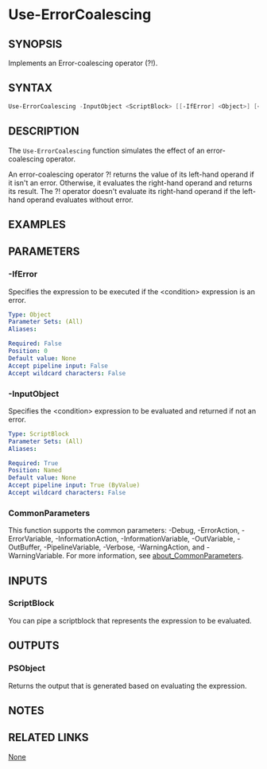 ﻿---
external help file: PoshToolbox-help.xml
Module Name: PoshToolbox
online version: https://gitlab.com/PoshAJ/PoshToolbox/-/blob/main/docs/Use-ErrorCoalescing.md
schema: 2.0.0
---

# Use-ErrorCoalescing

## SYNOPSIS

Implements an Error-coalescing operator (?!).

## SYNTAX

```powershell
Use-ErrorCoalescing -InputObject <ScriptBlock> [[-IfError] <Object>] [<CommonParameters>]
```

## DESCRIPTION

The `Use-ErrorCoalescing` function simulates the effect of an error-coalescing operator.

An error-coalescing operator ?! returns the value of its left-hand operand if it isn't an error. Otherwise, it evaluates the right-hand operand and returns its result. The ?! operator doesn't evaluate its right-hand operand if the left-hand operand evaluates without error.

## EXAMPLES

## PARAMETERS

### -IfError

Specifies the expression to be executed if the \<condition\> expression is an error.

```yaml
Type: Object
Parameter Sets: (All)
Aliases:

Required: False
Position: 0
Default value: None
Accept pipeline input: False
Accept wildcard characters: False
```

### -InputObject

Specifies the \<condition\> expression to be evaluated and returned if not an error.

```yaml
Type: ScriptBlock
Parameter Sets: (All)
Aliases:

Required: True
Position: Named
Default value: None
Accept pipeline input: True (ByValue)
Accept wildcard characters: False
```

### CommonParameters

This function supports the common parameters: -Debug, -ErrorAction, -ErrorVariable, -InformationAction, -InformationVariable, -OutVariable, -OutBuffer, -PipelineVariable, -Verbose, -WarningAction, and -WarningVariable. For more information, see [about_CommonParameters](http://go.microsoft.com/fwlink/?LinkID=113216).

## INPUTS

### ScriptBlock

You can pipe a scriptblock that represents the expression to be evaluated.

## OUTPUTS

### PSObject

Returns the output that is generated based on evaluating the expression.

## NOTES

## RELATED LINKS

[None]()
